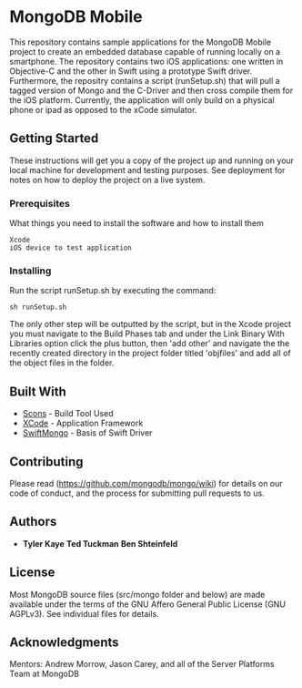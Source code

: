 # MongoDB Mobile

This repository contains sample applications for the MongoDB Mobile project to create an embedded database capable of running locally on a smartphone. The repository contains two iOS applications: one written in Objective-C and the other in Swift using a prototype Swift driver. Furthermore, the repositry contains a script (runSetup.sh) that will pull a tagged version of Mongo and the C-Driver and then cross compile them for the iOS platform. Currently, the application will only build on a physical phone or ipad as opposed to the xCode simulator. 

## Getting Started

These instructions will get you a copy of the project up and running on your local machine for development and testing purposes. See deployment for notes on how to deploy the project on a live system.

### Prerequisites

What things you need to install the software and how to install them

```
Xcode
iOS device to test application
```

### Installing

Run the script runSetup.sh by executing the command:
```
sh runSetup.sh
```

The only other step will be outputted by the script, but in the Xcode project you must navigate to the Build Phases tab and under the Link Binary With Libraries option click the plus button, then 'add other' and navigate the the recently created directory in the project folder titled 'objfiles' and add all of the object files in the folder. 

## Built With

* [Scons](http://scons.org/) - Build Tool Used
* [XCode](https://developer.apple.com/xcode/) - Application Framework
* [SwiftMongo](https://github.com/Danappelxx/SwiftMongoDB) - Basis of Swift Driver

## Contributing

Please read (https://github.com/mongodb/mongo/wiki) for details on our code of conduct, and the process for submitting pull requests to us.

## Authors

* **Tyler Kaye** 
**Ted Tuckman** 
**Ben Shteinfeld**

## License

Most MongoDB source files (src/mongo folder and below) are made available
  under the terms of the GNU Affero General Public License (GNU AGPLv3). See
  individual files for details.

## Acknowledgments

Mentors: Andrew Morrow, Jason Carey, and all of the Server Platforms Team at MongoDB
